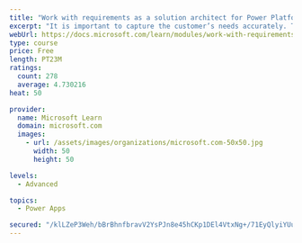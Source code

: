 ```yaml
---
title: "Work with requirements as a solution architect for Power Platform and Dynamics 365"
excerpt: "It is important to capture the customer’s needs accurately. This module explains how to capture requirements and identify functional and non-functional items."
webUrl: https://docs.microsoft.com/learn/modules/work-with-requirements/
type: course
price: Free
length: PT23M
ratings:
  count: 278
  average: 4.730216
heat: 50

provider:
  name: Microsoft Learn
  domain: microsoft.com
  images:
    - url: /assets/images/organizations/microsoft.com-50x50.jpg
      width: 50
      height: 50

levels:
  - Advanced

topics:
  - Power Apps

secured: "/klLZeP3Weh/bBrBhnfbravV2YsPJn8e45hCKp1DEl4VtxNg+/71EyQlyiYUuTEV4TO+pPdiyucZxd/8WUY3Tz7W8ECgYI8f3EcGxY2EP7vJFjshPZSYQk3R/Okal/d7ZTCd0LcKiMy/zeTu/wwwibbZ1nL6SU2dmjv59xuk8s5JQToIl/x8UHN7L8f92dphaA7t5go/wrgH0a/N80hGtD83ttcO+HfqIfTKo3lKQf6V1IvUuTVOuyGC44F9NybGv6tReaGfePTqkltZW54/Izadx7TrIUIOHEIvMXCnef2kvbG4k0jRTK7c1w3jTn6SSq6O3SDm9xcBTTTkkcZfIzQreO5w6te/ZvE99oHGqDlvg9cI8s6S1MURWgXDc7BdyTuJ6L+qC5kiIo0+4N7DuZQw50w56JEFNmZi2yzOwpA=;LZHIYdat5jqvI58wnsfVyQ=="
---
```


